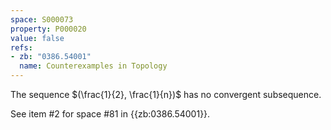 ```yaml
---
space: S000073
property: P000020
value: false
refs:
- zb: "0386.54001"
  name: Counterexamples in Topology
---
```


The sequence $(\frac{1}{2}, \frac{1}{n})$ has no convergent subsequence.

See item #2 for space #81 in {{zb:0386.54001}}.
